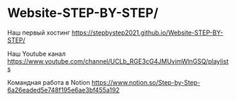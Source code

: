 # Website-STEP-BY-STEP/
Наш первый хостинг https://stepbystep2021.github.io/Website-STEP-BY-STEP/


Наш Youtube канал https://www.youtube.com/channel/UCLb_RGE3cG4JMUvimWlnGSQ/playlists


Командная работа в Notion https://www.notion.so/Step-by-Step-6a26eaded5e748f195e6ae3bf455a192

